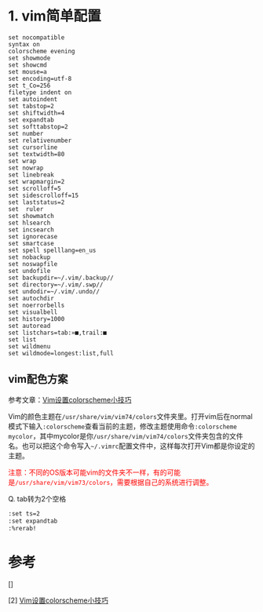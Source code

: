 # 1. vim简单配置

```vimrc
set nocompatible
syntax on
colorscheme evening
set showmode
set showcmd
set mouse=a
set encoding=utf-8  
set t_Co=256
filetype indent on
set autoindent
set tabstop=2
set shiftwidth=4
set expandtab
set softtabstop=2
set number
set relativenumber
set cursorline
set textwidth=80
set wrap
set nowrap
set linebreak
set wrapmargin=2
set scrolloff=5
set sidescrolloff=15
set laststatus=2
set  ruler
set showmatch
set hlsearch
set incsearch
set ignorecase
set smartcase
set spell spelllang=en_us
set nobackup
set noswapfile
set undofile
set backupdir=~/.vim/.backup//  
set directory=~/.vim/.swp//
set undodir=~/.vim/.undo// 
set autochdir
set noerrorbells
set visualbell
set history=1000
set autoread
set listchars=tab:»■,trail:■
set list
set wildmenu
set wildmode=longest:list,full
```



## vim配色方案

参考文章：[Vim设置colorscheme小技巧](https://cloud.tencent.com/developer/article/2146904)

Vim的颜色主题在`/usr/share/vim/vim74/colors`文件夹里。打开vim后在normal模式下输入`:colorscheme`查看当前的主题，修改主题使用命令`:colorscheme mycolor`，其中mycolor是你`/usr/share/vim/vim74/colors`文件夹包含的文件名。也可以把这个命令写入`~/.vimrc`配置文件中，这样每次打开Vim都是你设定的主题。

<font color="red">注意：不同的OS版本可能vim的文件夹不一样，有的可能是`/usr/share/vim/vim73/colors`，需要根据自己的系统进行调整。</font>

Q. tab转为2个空格

```bash
:set ts=2
:set expandtab
:%rerab!
```

# 参考

[]

[2] [Vim设置colorscheme小技巧](https://cloud.tencent.com/developer/article/2146904)